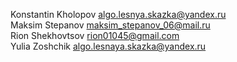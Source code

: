 Konstantin Kholopov algo.lesnya.skazka@yandex.ru<br>
Maksim Stepanov maksim_stepanov_06@mail.ru<br>
Rion Shekhovtsov rion01045@gmail.com<br>
Yulia Zoshchik algo.lesnaya.skazka@yandex.ru<br>
